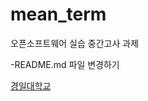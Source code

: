 # mean_term
오픈소프트웨어 실습 중간고사 과제

-README.md 파일 변경하기

[경일대학교](https://www.kiu.ac.kr/pages/index.htm)

